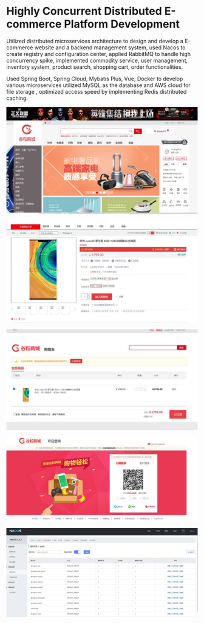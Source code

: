 # Highly Concurrent Distributed E-commerce Platform Development

Utilized distributed microservices architecture to design and develop a E-commerce website and a backend management
system, used Nacos to create registry and configuration center, applied RabbitMQ to handle high concurrency spike,
implemented commodity service, user management, inventory system, product search, shopping cart, order functionalities.

Used Spring Boot, Spring Cloud, Mybatis Plus, Vue, Docker to develop various microservices utilized MySQL as the
database and AWS cloud for file storage , optimized access speed by implementing Redis distributed caching.


![image](https://github.com/DailyGrow/SpringProject/blob/master/img/home.JPG)



![image](https://github.com/DailyGrow/SpringProject/blob/master/img/detail.JPG)



![image](https://github.com/DailyGrow/SpringProject/blob/master/img/order.JPG)



![image](https://github.com/DailyGrow/SpringProject/blob/master/img/login.JPG)



![image](https://github.com/DailyGrow/SpringProject/blob/master/img/nacos.JPG)

